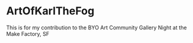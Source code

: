 # ArtOfKarlTheFog
This is for my contribution to the BYO Art Community Gallery Night at the Make Factory, SF

